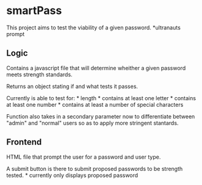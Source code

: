 # smartPass
This project aims to test the viability of a given password. *ultranauts prompt

## Logic
Contains a javascript file that will determine wheither a given password meets strength standards. 

Returns an object stating if and what tests it passes.

Currently is able to test for:
    * length
    * contains at least one letter
    * contains at least one number
    * contains at least a number of special characters

Function also takes in a secondary parameter now to differentiate between "admin" and "normal" users so as to apply more stringent stantards.

## Frontend
HTML file that prompt the user for a password and user type.

A submit button is there to submit proposed passwords to be strength tested.
    * currently only displays proposed password